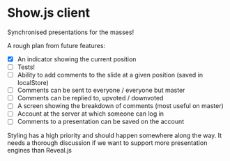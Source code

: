 Show.js client
==============

Synchronised presentations for the masses!


A rough plan from future features:

- [x] An indicator showing the current position
- [ ] Tests!
- [ ] Ability to add comments to the slide at a given position (saved in localStore)
- [ ] Comments can be sent to everyone / everyone but master
- [ ] Comments can be replied to, upvoted / downvoted
- [ ] A screen showing the breakdown of comments (most useful on master)
- [ ] Account at the server at which someone can log in
- [ ] Comments to a presentation can be saved on the account

Styling has a high priority and should happen somewhere along the way.
It needs a thorough discussion if we want to support more presentation engines than Reveal.js
